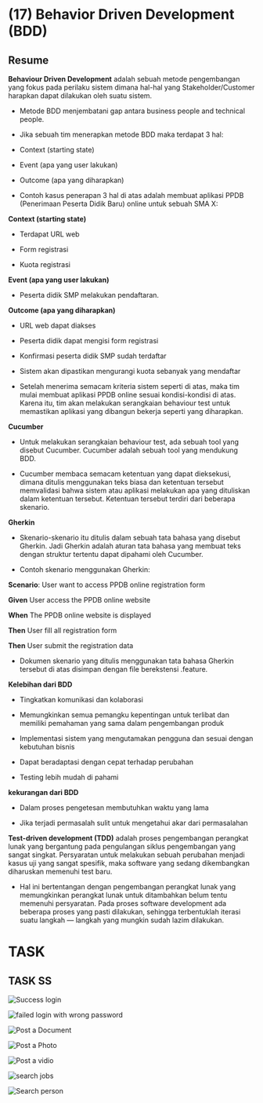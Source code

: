 # (17) Behavior Driven Development (BDD)

## Resume

**Behaviour Driven Development** adalah sebuah metode pengembangan yang fokus pada perilaku sistem dimana hal-hal yang Stakeholder/Customer harapkan dapat dilakukan oleh suatu sistem.

- Metode BDD menjembatani gap antara business people and technical people.

- Jika sebuah tim menerapkan metode BDD maka terdapat 3 hal:
 - Context (starting state)
 - Event (apa yang user lakukan)
 - Outcome (apa yang diharapkan)

- Contoh kasus penerapan 3 hal di atas adalah membuat aplikasi PPDB (Penerimaan Peserta Didik Baru) online untuk sebuah SMA X:

**Context (starting state)**

- Terdapat URL web

- Form registrasi

- Kuota registrasi

**Event (apa yang user lakukan)**

- Peserta didik SMP melakukan pendaftaran.

**Outcome (apa yang diharapkan)**

- URL web dapat diakses

- Peserta didik dapat mengisi form registrasi

- Konfirmasi peserta didik SMP sudah terdaftar

- Sistem akan dipastikan mengurangi kuota sebanyak yang mendaftar

- Setelah menerima semacam kriteria sistem seperti di atas, maka tim mulai membuat aplikasi PPDB online sesuai kondisi-kondisi di atas. Karena itu, tim akan melakukan serangkaian behaviour test untuk memastikan aplikasi yang dibangun bekerja seperti yang diharapkan.

**Cucumber**

- Untuk melakukan serangkaian behaviour test, ada sebuah tool yang disebut Cucumber. Cucumber adalah sebuah tool yang mendukung BDD.

- Cucumber membaca semacam ketentuan yang dapat dieksekusi, dimana ditulis menggunakan teks biasa dan ketentuan tersebut memvalidasi bahwa sistem atau aplikasi melakukan apa yang dituliskan dalam ketentuan tersebut. Ketentuan tersebut terdiri dari beberapa skenario.

**Gherkin**

- Skenario-skenario itu ditulis dalam sebuah tata bahasa yang disebut Gherkin. Jadi Gherkin adalah aturan tata bahasa yang membuat teks dengan struktur tertentu dapat dipahami oleh Cucumber.

- Contoh skenario menggunakan Gherkin:

**Scenario**: User want to access PPDB online registration form

**Given** User access the PPDB online website

**When** The PPDB online website is displayed

**Then** User fill all registration form

**Then** User submit the registration data

- Dokumen skenario yang ditulis menggunakan tata bahasa Gherkin tersebut di atas disimpan dengan file berekstensi .feature.

**Kelebihan dari BDD**

- Tingkatkan komunikasi dan kolaborasi

- Memungkinkan semua pemangku kepentingan untuk terlibat dan memiliki pemahaman yang sama dalam pengembangan produk

- Implementasi sistem yang mengutamakan pengguna dan sesuai dengan kebutuhan bisnis

- Dapat beradaptasi dengan cepat terhadap perubahan

- Testing lebih mudah di pahami

**kekurangan dari BDD**

- Dalam proses pengetesan membutuhkan waktu yang lama 

- Jika terjadi permasalah sulit untuk mengetahui akar dari permasalahan 

**Test-driven development (TDD)** adalah proses pengembangan perangkat lunak yang bergantung pada pengulangan siklus pengembangan yang sangat singkat. Persyaratan untuk melakukan sebuah perubahan menjadi kasus uji yang sangat spesifik, maka software yang sedang dikembangkan diharuskan memenuhi test baru. 

- Hal ini bertentangan dengan pengembangan perangkat lunak yang memungkinkan perangkat lunak untuk ditambahkan belum tentu memenuhi persyaratan. Pada proses software development ada beberapa proses yang pasti dilakukan, sehingga terbentuklah iterasi suatu langkah — langkah yang mungkin sudah lazim dilakukan.


# TASK

## TASK SS

![Success login](https://user-images.githubusercontent.com/94749506/159234641-4090f0a9-044c-46d7-87a3-fc8ee00c582d.PNG)

![failed login with wrong password](https://user-images.githubusercontent.com/94749506/159234649-995c7b51-a8d7-49a1-9cab-c74c4a37fdec.PNG)

![Post a Document](https://user-images.githubusercontent.com/94749506/159234652-cf8d8076-e660-4daf-93f8-e25e48d7a8e8.PNG)

![Post a Photo](https://user-images.githubusercontent.com/94749506/159234655-2fc06631-b79f-4a56-88f5-af63464f3f8d.PNG)

![Post a vidio](https://user-images.githubusercontent.com/94749506/159234660-ecbea0f2-c6ef-40c1-9201-6d5fe7f26d6f.PNG)

![search jobs](https://user-images.githubusercontent.com/94749506/159234663-d700fd40-7212-4529-bcc5-7dd60f67e4b5.PNG)

![Search person](https://user-images.githubusercontent.com/94749506/159234669-6c3efaa6-e9fa-45f9-873c-e6994e6bd3aa.PNG)


